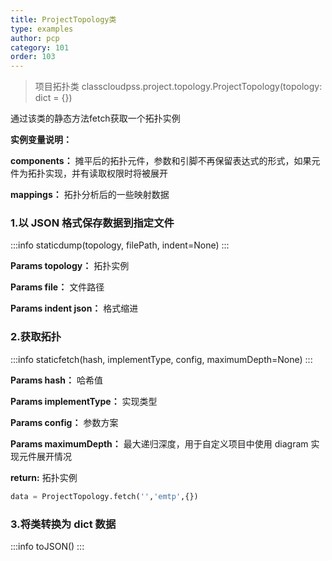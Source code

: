 ```yaml
---
title: ProjectTopology类
type: examples
author: pcp
category: 101
order: 103
---
```



>项目拓扑类 classcloudpss.project.topology.ProjectTopology(topology: dict = {})

通过该类的静态方法fetch获取一个拓扑实例

**实例变量说明：**

**components：** 摊平后的拓扑元件，参数和引脚不再保留表达式的形式，如果元件为拓扑实现，并有读取权限时将被展开

**mappings：** 拓扑分析后的一些映射数据

### 1.以 JSON 格式保存数据到指定文件
:::info
staticdump(topology, filePath, indent=None)
:::

**Params topology：** 拓扑实例

**Params file：** 文件路径

**Params indent json：** 格式缩进

### 2.获取拓扑
:::info
staticfetch(hash, implementType, config, maximumDepth=None)
:::

**Params hash：**   哈希值

**Params implementType：** 实现类型

**Params config：** 参数方案

**Params maximumDepth：** 最大递归深度，用于自定义项目中使用 diagram 实现元件展开情况

**return:** 拓扑实例
```python
data = ProjectTopology.fetch('','emtp',{})
```
### 3.将类转换为 dict 数据
:::info
toJSON()
:::
